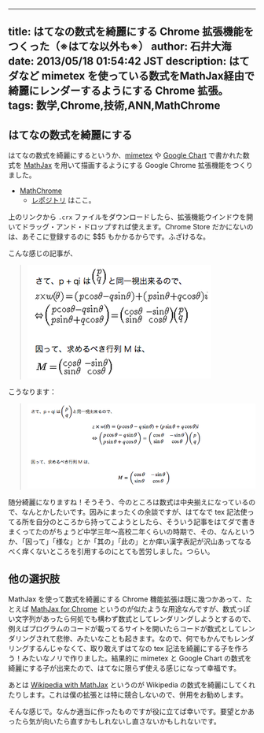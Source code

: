 ------
title: はてなの数式を綺麗にする Chrome 拡張機能をつくった（※はてな以外も※）
author: 石井大海
date: 2013/05/18 01:54:42 JST
description: はてダなど mimetex を使っている数式をMathJax経由で綺麗にレンダーするようにする Chrome 拡張。
tags: 数学,Chrome,技術,ANN,MathChrome
------

はてなの数式を綺麗にする
----------------------------------
はてなの数式を綺麗にするというか、[mimetex](http://www.forkosh.com/mimetex.html) や [Google Chart](https://developers.google.com/chart/) で書かれた数式を [MathJax](http://www.mathjax.org/) を用いて描画するようにする Google Chrome 拡張機能をつくりました。

* [MathChrome](https://github.com/konn/MathChrome/blob/master/MathChrome.crx?raw=true)
    * [レポジトリ](https://github.com/konn/MathChrome) はここ。

上のリンクから `.crx` ファイルをダウンロードしたら、拡張機能ウインドウを開いてドラッグ・アンド・ドロップすれば使えます。Chrome Store だかにないのは、あそこに登録するのに $$5 もかかるからです。ふざけるな。

こんな感じの記事が、  

> ![](imgs/chromejax/before.png)

こうなります：  

> ![](imgs/chromejax/after.png)

随分綺麗になりますね！そうそう、今のところは数式は中央揃えになっているので、なんとかしたいです。因みにまったくの余談ですが、はてなで tex 記法使ってる所を自分のところから持ってこようとしたら、そういう記事をはてダで書きまくってたのがちょうど中学三年〜高校二年くらいの時期で、その、なんというか、「因って」「様な」とか「其の」「此の」とか痒い漢字表記が沢山あってなるべく痒くないところを引用するのにとても苦労しました。つらい。

他の選択肢
-----------------

MathJax を使って数式を綺麗にする Chrome 機能拡張は既に幾つかあって、たとえば [MathJax for Chrome](https://chrome.google.com/webstore/detail/mathjax-for-chrome/elbbpgnifnallkilnkofjcgjeallfcfa?hl=en-GB) というのが似たような用途なんですが、数式っぽい文字列があったら何処でも構わず数式としてレンダリングしようとするので、例えばプログラムのコードが載ってるサイトを開いたらコードが数式としてレンダリングされて悲惨、みたいなことも起きます。なので、何でもかんでもレンダリングするんじゃなくて、取り敢えずはてなの tex 記法を綺麗にする子を作ろう！みたいなノリで作りました。結果的に mimetex と Google Chart の数式を綺麗にする子が出来たので、はてなに限らず使える感じになって幸福です。

あとは [Wikipedia with MathJax](https://chrome.google.com/webstore/detail/wikipedia-with-mathjax/fhomhkjcommffnlajeemenejemmegcmi) というのが Wikipedia の数式を綺麗にしてくれたりします。これは僕の拡張とは特に競合しないので、併用をお勧めします。

そんな感じで。なんか適当に作ったものですが役に立てば幸いです。要望とかあったら気が向いたら直すかもしれないし直さないかもしれないです。
